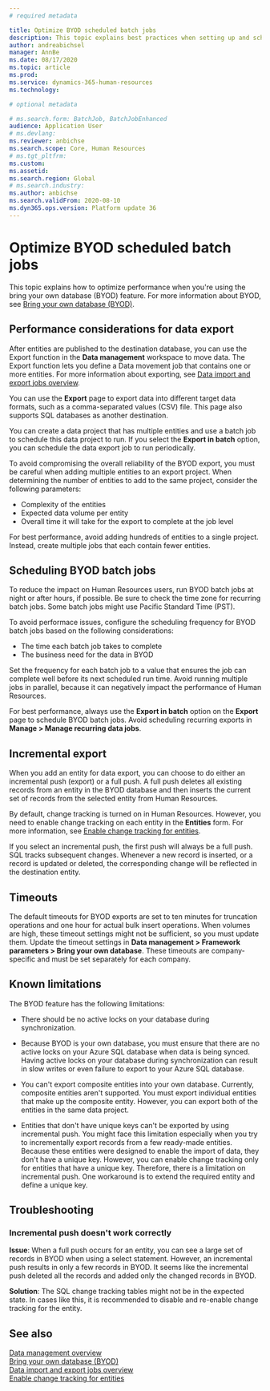 ```yaml
---
# required metadata

title: Optimize BYOD scheduled batch jobs
description: This topic explains best practices when setting up and scheduling BYOD batch jobs with Microsoft Dynamics 365 Human Resources.
author: andreabichsel
manager: AnnBe
ms.date: 08/17/2020
ms.topic: article
ms.prod: 
ms.service: dynamics-365-human-resources
ms.technology: 

# optional metadata

# ms.search.form: BatchJob, BatchJobEnhanced
audience: Application User
# ms.devlang: 
ms.reviewer: anbichse
ms.search.scope: Core, Human Resources
# ms.tgt_pltfrm: 
ms.custom: 
ms.assetid: 
ms.search.region: Global
# ms.search.industry: 
ms.author: anbichse
ms.search.validFrom: 2020-08-10
ms.dyn365.ops.version: Platform update 36
---
```


# Optimize BYOD scheduled batch jobs

This topic explains how to optimize performance when you're using the bring your own database (BYOD) feature. For more information about BYOD, see [Bring your own database (BYOD)](https://docs.microsoft.com/dynamics365/fin-ops-core/dev-itpro/analytics/export-entities-to-your-own-database?toc=/dynamics365/human-resources/toc.json).

## Performance considerations for data export

After entities are published to the destination database, you can use the Export function in the **Data management** workspace to move data. The Export function lets you define a Data movement job that contains one or more entities. For more information about exporting, see [Data import and export jobs overview](https://docs.microsoft.com/dynamics365/fin-ops-core/dev-itpro/data-entities/data-import-export-job?toc=/dynamics365/human-resources/toc.json).

You can use the **Export** page to export data into different target data formats, such as a comma-separated values (CSV) file. This page also supports SQL databases as another destination.
 
You can create a data project that has multiple entities and use a batch job to schedule this data project to run. If you select the **Export in batch** option, you can schedule the data export job to run periodically.

To avoid compromising the overall reliability of the BYOD export, you must be careful when adding multiple entities to an export project. When determining the number of entities to add to the same project, consider the following parameters:

- Complexity of the entities
- Expected data volume per entity
- Overall time it will take for the export to complete at the job level

For best performance, avoid adding hundreds of entities to a single project. Instead, create multiple jobs that each contain fewer entities.

## Scheduling BYOD batch jobs

To reduce the impact on Human Resources users, run BYOD batch jobs at night or after hours, if possible. Be sure to check the time zone for recurring batch jobs. Some batch jobs might use Pacific Standard Time (PST).

To avoid performace issues, configure the scheduling frequency for BYOD batch jobs based on the following considerations:

- The time each batch job takes to complete
- The business need for the data in BYOD

Set the frequency for each batch job to a value that ensures the job can complete well before its next scheduled run time. Avoid running multiple jobs in parallel, because it can negatively impact the performance of Human Resources.

For best performance, always use the **Export in batch** option on the **Export** page to schedule BYOD batch jobs. Avoid scheduling recurring exports in **Manage > Manage recurring data jobs**.

## Incremental export

When you add an entity for data export, you can choose to do either an incremental push (export) or a full push. A full push deletes all existing records from an entity in the BYOD database and then inserts the current set of records from the selected entity from Human Resources.

By default, change tracking is turned on in Human Resources. However, you need to enable change tracking on each entity in the **Entities** form. For more information, see [Enable change tracking for entities](https://docs.microsoft.com/dynamics365/fin-ops-core/dev-itpro/data-entities/entity-change-track?toc=/dynamics365/human-resources/toc.json).

If you select an incremental push, the first push will always be a full push. SQL tracks subsequent changes. Whenever a new record is inserted, or a record is updated or deleted, the corresponding change will be reflected in the destination entity.

## Timeouts

The default timeouts for BYOD exports are set to ten minutes for truncation operations and one hour for actual bulk insert operations. When volumes are high, these timeout settings might not be sufficient, so you must update them. Update the timeout settings in **Data management > Framework parameters > Bring your own database**. These timeouts are company-specific and must be set separately for each company.

## Known limitations

The BYOD feature has the following limitations:

- There should be no active locks on your database during synchronization.

- Because BYOD is your own database, you must ensure that there are no active locks on your Azure SQL database when data is being synced. Having active locks on your database during synchronization can result in slow writes or even failure to export to your Azure SQL database.

- You can't export composite entities into your own database. Currently, composite entities aren't supported. You must export individual entities that make up the composite entity. However, you can export both of the entities in the same data project.

- Entities that don't have unique keys can't be exported by using incremental push. You might face this limitation especially when you try to incrementally export records from a few ready-made entities. Because these entities were designed to enable the import of data, they don't have a unique key. However, you can enable change tracking only for entities that have a unique key. Therefore, there is a limitation on incremental push. One workaround is to extend the required entity and define a unique key.

## Troubleshooting

### Incremental push doesn't work correctly

**Issue**: When a full push occurs for an entity, you can see a large set of records in BYOD when using a select statement. However, an incremental push results in only a few records in BYOD. It seems like the incremental push deleted all the records and added only the changed records in BYOD.

**Solution**: The SQL change tracking tables might not be in the expected state. In cases like this, it is recommended to disable and re-enable change tracking for the entity.

## See also

[Data management overview](https://docs.microsoft.com/dynamics365/fin-ops-core/dev-itpro/data-entities/data-entities-data-packages?toc=/dynamics365/human-resources/toc.json)<br>
[Bring your own database (BYOD)](https://docs.microsoft.com/dynamics365/fin-ops-core/dev-itpro/analytics/export-entities-to-your-own-database?toc=/dynamics365/human-resources/toc.json)<br>
[Data import and export jobs overview](https://docs.microsoft.com/dynamics365/fin-ops-core/dev-itpro/data-entities/data-import-export-job?toc=/dynamics365/human-resources/toc.json)<br>
[Enable change tracking for entities](https://docs.microsoft.com/dynamics365/fin-ops-core/dev-itpro/data-entities/entity-change-track?toc=/dynamics365/human-resources/toc.json)